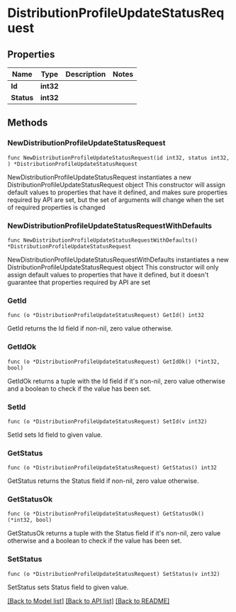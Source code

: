 # DistributionProfileUpdateStatusRequest

## Properties

Name | Type | Description | Notes
------------ | ------------- | ------------- | -------------
**Id** | **int32** |  | 
**Status** | **int32** |  | 

## Methods

### NewDistributionProfileUpdateStatusRequest

`func NewDistributionProfileUpdateStatusRequest(id int32, status int32, ) *DistributionProfileUpdateStatusRequest`

NewDistributionProfileUpdateStatusRequest instantiates a new DistributionProfileUpdateStatusRequest object
This constructor will assign default values to properties that have it defined,
and makes sure properties required by API are set, but the set of arguments
will change when the set of required properties is changed

### NewDistributionProfileUpdateStatusRequestWithDefaults

`func NewDistributionProfileUpdateStatusRequestWithDefaults() *DistributionProfileUpdateStatusRequest`

NewDistributionProfileUpdateStatusRequestWithDefaults instantiates a new DistributionProfileUpdateStatusRequest object
This constructor will only assign default values to properties that have it defined,
but it doesn't guarantee that properties required by API are set

### GetId

`func (o *DistributionProfileUpdateStatusRequest) GetId() int32`

GetId returns the Id field if non-nil, zero value otherwise.

### GetIdOk

`func (o *DistributionProfileUpdateStatusRequest) GetIdOk() (*int32, bool)`

GetIdOk returns a tuple with the Id field if it's non-nil, zero value otherwise
and a boolean to check if the value has been set.

### SetId

`func (o *DistributionProfileUpdateStatusRequest) SetId(v int32)`

SetId sets Id field to given value.


### GetStatus

`func (o *DistributionProfileUpdateStatusRequest) GetStatus() int32`

GetStatus returns the Status field if non-nil, zero value otherwise.

### GetStatusOk

`func (o *DistributionProfileUpdateStatusRequest) GetStatusOk() (*int32, bool)`

GetStatusOk returns a tuple with the Status field if it's non-nil, zero value otherwise
and a boolean to check if the value has been set.

### SetStatus

`func (o *DistributionProfileUpdateStatusRequest) SetStatus(v int32)`

SetStatus sets Status field to given value.



[[Back to Model list]](../README.md#documentation-for-models) [[Back to API list]](../README.md#documentation-for-api-endpoints) [[Back to README]](../README.md)


